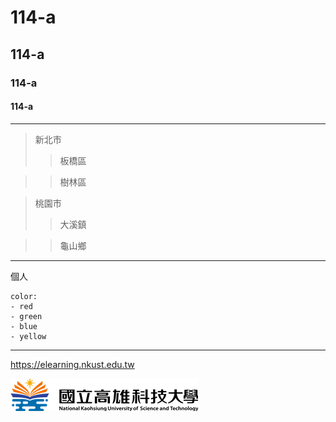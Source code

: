   # 114-a
## 114-a
### 114-a
#### 114-a
***
>新北市
>>板橋區


>>樹林區


>桃園市
>>大溪鎮

>>龜山鄉
***
個人
```
color:
- red
- green
- blue
- yellow
```

---
<https://elearning.nkust.edu.tw>

![NKUST](nkust.png "NKUST")

